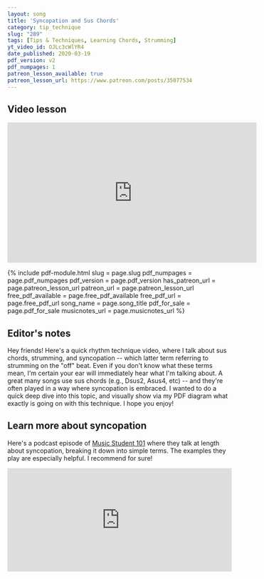 ```yaml
---
layout: song
title: 'Syncopation and Sus Chords'
category: tip_technique
slug: "289"
tags: [Tips & Techniques, Learning Chords, Strumming]
yt_video_id: OJLc3cWlYR4
date_published: 2020-03-19
pdf_version: v2
pdf_numpages: 1
patreon_lesson_available: true
patreon_lesson_url: https://www.patreon.com/posts/35077534
---
```


## Video lesson

<!-- Coming soon! -->

<iframe width="560" height="315" src="https://www.youtube.com/embed/OJLc3cWlYR4" frameborder="0" allow="accelerometer; autoplay; encrypted-media; gyroscope; picture-in-picture" allowfullscreen></iframe>

{% include pdf-module.html slug = page.slug pdf_numpages = page.pdf_numpages pdf_version = page.pdf_version has_patreon_url = page.patreon_lesson_url patreon_url = page.patreon_lesson_url free_pdf_available = page.free_pdf_available free_pdf_url = page.free_pdf_url song_name = page.song_title pdf_for_sale = page.pdf_for_sale musicnotes_url = page.musicnotes_url %}

## Editor's notes

Hey friends! Here's a quick rhythm technique video, where I talk about sus chords, strumming, and syncopation -- which latter term referring to strumming on the "off" beat. Even if you don't know what these terms mean, I'm certain your ear will immediately hear what I'm talking about. A great many songs use sus chords (e.g., Dsus2, Asus4, etc) -- and they're often played in a way where syncopation is embraced. I wanted to do a quick deep dive into this topic, and visually show via my PDF diagram what exactly is going on with this technique. I hope you enjoy!

## Learn more about syncopation

Here's a podcast episode of [Music Student 101](https://musicstudent101.com/86-syncopation.html) where they talk at length about syncopation, breaking it down into simple terms. The examples they play are especially helpful. I recommend for sure!

<iframe src="https://open.spotify.com/embed-podcast/episode/25mVAYSduDTH3YDqCyX0UP" width="100%" height="232" frameborder="0" allowtransparency="true" allow="encrypted-media"></iframe>
